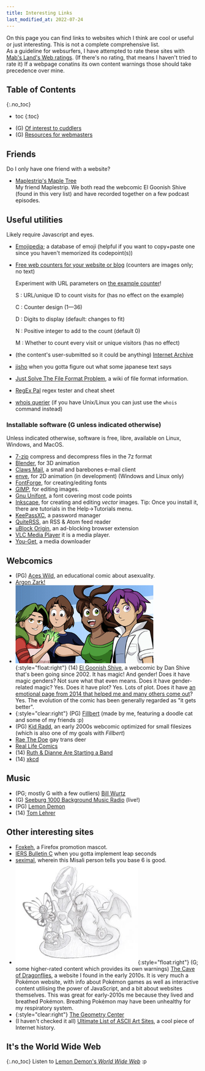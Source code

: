 ```yaml
---
title: Interesting Links
last_modified_at: 2022-07-24
---
```


On this page you can find links to websites which I think are cool or useful or just interesting. This is not a complete comprehensive list.  
As a guideline for websurfers, I have attempted to rate these sites with [Mab's Land's Web ratings](http://www.mabsland.com/Adoption.html).
(If there's no rating, that means I haven't tried to rate it)
If a webpage conatins its own content warnings those should take precedence over mine.

## Table of Contents
{:.no_toc}

* toc
{:toc}
- (G) [Of interest to cuddlers](/cuddle#cuddly-links)
- (G) [Resources for webmasters](/webmastery#external-resources)

## Friends
Do I only have one friend with a website?
- [Maplestrip's Maple Tree](http://maplestrip.space)  
My friend Maplestrip. We both read the webcomic El Goonish Shive (found in this very list) and have recorded together on a few podcast episodes.

## Useful utilities
Likely require Javascript and eyes.

- [Emojipedia](https://emojipedia.org); a database of emoji (helpful if you want to copy+paste one since you haven't memorized its codepoint(s))
- [Free web counters for your website or blog](https://www.websiteout.ca/counter.php) (counters are images only; no text)
  
  Experiment with URL parameters on [the example counter](https://counter.websiteout.net/example.php)!
  
  S
  : URL/unique ID to count visits for (has no effect on the example)
  
  C
  : Counter design (1—36)
  
  D
  : Digits to display (default: changes to fit)
  
  N
  : Positive integer to add to the count (default 0)
  
  M
  : Whether to count every visit or unique visitors (has no effect)

- (the content's user-submitted so it could be anything) [Internet Archive](https://archive.org)
- [jisho](https://jisho.org) when you gotta figure out what some japanese text says
- [Just Solve The File Format Problem](http://fileformats.archiveteam.org/), a wiki of file format information.
- [RegEx Pal](https://regexpal.com) regex tester and cheat sheet
- [whois querier](https://www.bgreco.net/whois) (if you have Unix/Linux you can just use the `whois` command instead)

### Installable software (G unless indicated otherwise)
Unless indicated otherwise, software is free, libre, available on Linux, Windows, and MacOS.

- [7-zip](https://www.7-zip.org) compress and decompress files in the 7z format
- [Blender](https://blender.org), for 3D animation
- [Claws Mail](https://www.claws-mail.org/), a small and barebones e-mail client
- [enve](https://maurycyliebner.github.io/), for 2D animation (in development) (Windows and Linux only)
- [FontForge](https://fontforge.org), for creating/editing fonts
- [<abbr title="Gnu Image Manipulation Program">GIMP</abbr>](https://gimp.org), for editing images.
- [Gnu Unifont](https://www.unifoundry.com/unifont), a font covering most code points
- [Inkscape](https://inkscape.org/), for creating and editing *vector* images. Tip: Once you install it, there are tutorials in the Help→Tutorials menu.
- [KeePassXC](https://keepassxc.org/), a password manager
- [QuiteRSS](https://quiterss.org/), an RSS & Atom feed reader
- [uBlock Origin](https://github.com/gorhill/uBlock#ublock-origin), an ad-blocking browser extension
- [VLC Media Player](http://www.videolan.org/vlc/) it is a media player.
- [You-Get](https://you-get.org/), a media downloader

## Webcomics
- (PG) [Aces Wild](https://www.webtoons.com/en/challenge/aces-wild/list?title_no=689025), an educational comic about asexuality.
- [Argon Zark!](https://www.zark.com/)
- ![](/assets/elgoonishshive-banner.png){:style="float:right"}
(14) [El Goonish Shive](https://egscomics.com),
a webcomic by Dan Shive that's been going since 2002. It has magic! And gender! Does it have magic genders? Not sure what that even means. Does it have gender-related magic? Yes. Does it have plot? Yes. Lots of plot. Does it have [an emotional page from 2014 that helped me and many others come out](https://www.egscomics.com/comic/2014-07-01)? Yes. The evolution of the comic has been generally regarded as "it gets better".
- {:style="clear:right"}
  (PG) [Fillbert](https://mincerafter42.github.io/fillbert) (made by me, featuring a doodle cat and some of my friends :p)
- (PG) [Kid Radd](https://www.bgreco.net/kidradd.htm), an early 2000s webcomic optimized for small filesizes (which is also one of my goals with <i>Fillbert</i>)
- [Rae The Doe](https://raethedoe.tumblr.com) gay trans deer
- [Real Life Comics](https://reallifecomics.com/)
- (14) [Ruth & Dianne Are Starting a Band](https://ruthanddianne.com/)
- (14) [xkcd](https://xkcd.com)

## Music
- (PG; mostly G with a few outliers) [Bill Wurtz](https://billwurtz.com)
- (G) [Seeburg 1000 Background Music Radio](http://74.82.59.197:8351/stream/%3b) (live!)
- (PG) [Lemon Demon](http://lemondemon.com)
- (14) [Tom Lehrer](https://tomlehrersongs.com)

## Other interesting sites
- [Foxkeh](https://foxkeh.com/), a Firefox promotion mascot.
- [IERS Bulletin C](https://hpiers.obspm.fr/eoppc/bul/bulc/) when you gotta implement leap seconds
- [seximal](https://www.seximal.net), wherein this Misali person tells you base 6 is good.
- ![](/assets/caveofdragonflies-banner.jpg){:style="float:right"}
(G; some higher-rated content which provides its own warnings) [The Cave of Dragonflies](https://dragonflycave.com),
a website I found in the early 2010s. It is very much a Pokémon website, with info about Pokémon games as well as interactive content utilising the power of JavaScript, and a bit about websites themselves. This was great for early-2010s me because they lived and breathed Pokémon. Breathing Pokémon may have been unhealthy for my respiratory system.
- {:style="clear:right"} [The Geometry Center](http://www.geom.uiuc.edu/)
- (I haven't checked it all) [Ultimate List of ASCII Art Sites](https://web.archive.org/web/20010406061744if_/http://www.geocities.com:80/SoHo/2695/links.htm), a cool piece of Internet history.

## It's the World Wide Web
{:.no_toc}
Listen to <a href="http://lemondemon.com/downloads/MC%20Webmasta%20-%20World%20Wide%20Web.mp3" target="_blank">Lemon Demon's <i>World Wide Web</i></a> :p

